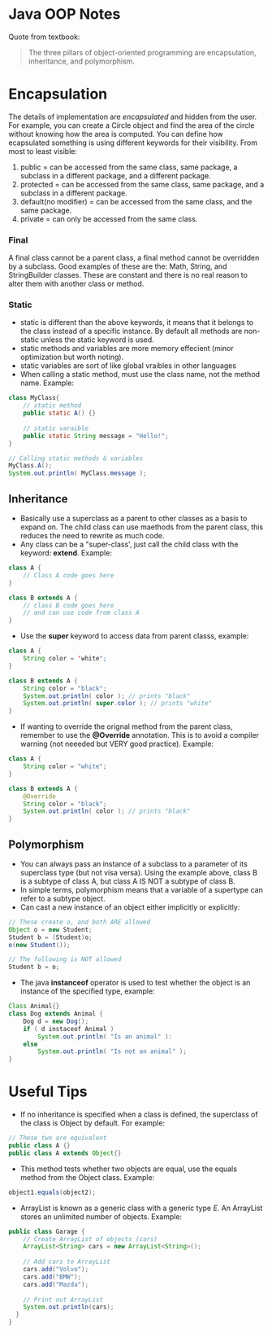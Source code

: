 # Java OOP Notes
Quote from textbook:
> The three pillars of object-oriented programming are encapsulation, inheritance, and polymorphism.

# Encapsulation
The details of implementation are _encapsulated_ and hidden from the user. For example, you can create a Circle object and find the area of the circle without knowing how the area is computed. You can define how ecapsulated something is using different keywords for their visibility. From most to least visible:  
1. public = can be accessed from the same class, same package, a subclass in a different package, and a different package.
2. protected = can be accessed from the same class, same package, and a subclass in a different package.
3. default(no modifier) = can be accessed from the same class, and the same package.
4. private = can only be accessed from the same class.

### Final
A final class cannot be a parent class, a final method cannot be overridden by a subclass. Good examples of these are the: Math, String, and StringBuilder classes. These are constant and there is no real reason to alter them with another class or method. 

### Static
* static is different than the above keywords, it means that it belongs to the class instead of a specific instance. By default all methods are non-static unless the static keyword is used.
* static methods and variables are more memory effecient (minor optimization but worth noting).
* static variables are sort of like global vraibles in other languages
* When calling a static method, must use the class name, not the method name. Example:
```java
class MyClass{
	// static method
	public static A() {}	
	
	// static varaible
	public static String message = "Hello!";
}

// Calling static methods & variables
MyClass.A();
System.out.println( MyClass.message );
```

## Inheritance
* Basically use a superclass as a parent to other classes as a basis to expand on. The child class can use maethods from the parent class, this reduces the need to rewrite as much code.
* Any class can be a "super-class', just call the child class with the keyword: __extend__. Example:  
```java
class A {
	// Class A code goes here
}

class B extends A {
	// class B code goes here
	// and can use code from class A
}
```
* Use the __super__ keyword to access data from parent classs, example:
```java
class A {
	String color = 'white";
}

class B extends A {
	String color = "black";
	System.out.println( color ); // prints "black"
	System.out.println( super.color ); // prints "white" 
}
```
* If wanting to override the orignal method from the parent class, remember to use the __@Override__ annotation. This is to avoid a compiler warning (not neeeded but VERY good practice). Example:
```java
class A {
	String color = "white";
}

class B extends A {
	@Override
	String color = "black";
	System.out.println( color ); // prints "black"
}
```

## Polymorphism
* You can always pass an instance of a subclass to a parameter of its superclass type (but not visa versa). Using the example above, class B is a subtype of class A, but class A IS NOT a subtype of class B. 
* In simple terms, polymorphism means that a variable of a supertype can refer to a subtype object.
* Can cast a new instance of an object either implicitly or explicitly:
```java
// These create o, and both ARE allowed
Object o = new Student;
Student b = (Student)o;
o(new Student());

// The following is NOT allowed
Student b = o;
```
* The java __instanceof__ operator is used to test whether the object is an instance of the specified type, example:
```java
Class Animal{}
class Dog extends Animal {
	Dog d = new Dog();
	if ( d instaceof Animal )
		System.out.println( "Is an animal" ):
	else
		System.out.println( "Is not an animal" );
}
```

# Useful Tips
* If no inheritance is specified when a class is defined, the superclass of the class is Object by default. For example:
```java
// These two are equivalent
public class A {}
public class A extends Object{}
```
* This method tests whether two objects are equal, use the equals method from the Object class. Example: 
```java
object1.equals(object2);
```
* ArrayList is known as a generic class with a generic type _E_. An ArrayList stores an unlimited number of objects. Example:
```java
public class Garage {
	// Create ArrayList of objects (cars)
	ArrayList<String> cars = new ArrayList<String>();
	
	// Add cars to ArrayList
	cars.add("Volvo");
	cars.add("BMW");
	cars.add("Mazda");
	
	// Print out ArrayList
	System.out.println(cars);
  }
}
```

